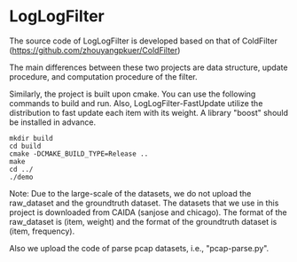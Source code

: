 # LogLogFilter

The source code of LogLogFilter is developed based on that of ColdFilter (https://github.com/zhouyangpkuer/ColdFilter)

The main differences between these two projects are data structure, update procedure, and computation procedure of the filter.

Similarly, the project is built upon cmake. You can use the following commands to build and run.
Also, LogLogFilter-FastUpdate utilize the distribution to fast update each item with its weight. A library "boost" should be installed in advance.

```
mkdir build
cd build
cmake -DCMAKE_BUILD_TYPE=Release ..
make
cd ../
./demo
```

Note:
Due to the large-scale of the datasets, we do not upload the raw_dataset and the groundtruth dataset.
The datasets that we use in this project is downloaded from CAIDA (sanjose and chicago).
The format of the raw_dataset is (item, weight) and the format of the groundtruth dataset is (item, frequency).

Also we upload the code of parse pcap datasets, i.e., "pcap-parse.py".
